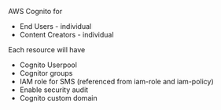 AWS Cognito for 

- End Users - individual 
- Content Creators - individual

Each resource will have
- Cognito Userpool
- Cognitor groups
- IAM role for SMS (referenced from iam-role and iam-policy)
- Enable security audit
- Cognito custom domain
